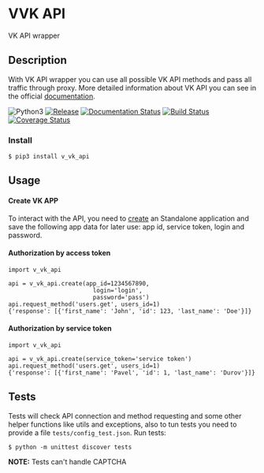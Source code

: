 # VVK API

VK API wrapper

## Description

With VK API wrapper you can use all possible VK API methods and pass all traffic through proxy. 
More detailed information about VK API you can see in the official [documentation](https://vk.com/dev/methods).

![Python3](https://img.shields.io/badge/Python-3-brightgreen.svg)
[![Release](https://img.shields.io/github/release/vadimk2016/v-vk-api.svg)](https://github.com/vadimk2016/v-vk-api/releases)
[![Documentation Status](https://readthedocs.org/projects/v-vk-api/badge/?version=latest)](http://v-vk-api.readthedocs.io/en/latest/?badge=latest)
[![Build Status](https://travis-ci.org/vadimk2016/v-vk-api.svg?branch=master)](https://travis-ci.org/vadimk2016/v-vk-api)
[![Coverage Status](https://coveralls.io/repos/github/vadimk2016/v-vk-api/badge.svg)](https://coveralls.io/github/vadimk2016/v-vk-api)
### Install

```
$ pip3 install v_vk_api
```

## Usage

#### Create VK APP
    
To interact with the API, you need to [create](https://vk.com/editapp?act=create) an Standalone application and save the following app data for later use: app id, service token, login and password.


#### Authorization by access token

    import v_vk_api
    
    api = v_vk_api.create(app_id=1234567890, 
                            login='login', 
                            password='pass')
    api.request_method('users.get', users_id=1)
    {'response': [{'first_name': 'John', 'id': 123, 'last_name': 'Doe'}]}
    
#### Authorization by service token

    import v_vk_api
    
    api = v_vk_api.create(service_token='service token')
    api.request_method('users.get', users_id=1)    
    {'response': [{'first_name': 'Pavel', 'id': 1, 'last_name': 'Durov'}]}

## Tests

Tests will check API connection and method requesting and some other helper functions like utils and exceptions, 
also to tun tests you need to provide a file `tests/config_test.json`. Run tests:
```
$ python -m unittest discover tests
```
**NOTE:** Tests can't handle CAPTCHA